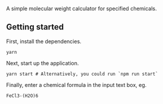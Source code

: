 A simple molecular weight calculator for specified chemicals.

## Getting started

First, install the dependencies.

```
yarn
```

Next, start up the application.

```
yarn start # Alternatively, you could run `npm run start`
```

Finally, enter a chemical formula in the input text box, eg.

```
FeCl3-(H2O)6
```
